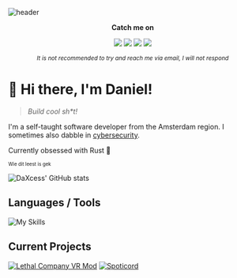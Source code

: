 ![header](https://capsule-render.vercel.app/api?type=waving&color=gradient&height=300&section=header&text=DaXcess&desc=Self-taught%20programmer&fontSize=90&animation=fadeIn&descAlign=57)

<p align="center">
  <strong>Catch me on</strong>
</p>
<p align="center">
  <a target="_blank" href="https://x.com/@daxcess"><img src="https://img.shields.io/badge/@daxcess-000000?style=for-the-badge&logo=x" /></a>
  <a target="_blank" href="https://discord.com/users/389786424142200835"><img src="https://img.shields.io/badge/%40rodabafilms-5865F2?style=for-the-badge&logo=discord&logoColor=white" /></a>
  <a target="_blank" href="https://youtube.com/DaXcess"><img src="https://img.shields.io/badge/DaXcess-FF0000?style=for-the-badge&logo=youtube" /></a>
  <a target="_blank" href="https://ko-fi.com/daxcess"><img src="https://img.shields.io/badge/DaXcess-ff5e5b?style=for-the-badge&logo=ko-fi&logoColor=white" /></a>
</p>
<p align="center"><i><sup>It is not recommended to try and reach me via email, I will not respond</sup></i></p>

# 👋 Hi there, I'm Daniel!

> *Build cool sh\*t!*

I'm a self-taught software developer from the Amsterdam region. I sometimes also dabble in [cybersecurity](https://tryhackme.com/p/DaXcess).

Currently obsessed with Rust 🦀

<sub><sup>Wie dit leest is gek</sup></sub>

![DaXcess' GitHub stats](https://github-readme-stats.vercel.app/api?username=daxcess&show_icons=true&theme=transparent&border_color=30363d)

## Languages / Tools
![My Skills](https://skillicons.dev/icons?i=ts,js,html,css,rust,tailwind,nodejs,cs,docker,git,linux,react,svelte,vscode)

## Current Projects
[![Lethal Company VR Mod](https://github-readme-stats.vercel.app/api/pin/?username=daxcess&repo=LCVR&show_owner=true&theme=dark&icon_color=7d8590&bg_color=0d1117&border_color=30363d)](https://github.com/DaXcess/LCVR)
[![Spoticord](https://github-readme-stats.vercel.app/api/pin/?username=SpoticordMusic&repo=spoticord&show_owner=true&theme=dark&icon_color=7d8590&bg_color=0d1117&border_color=30363d)](https://github.com/SpoticordMusic/spoticord)
